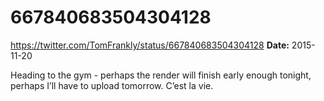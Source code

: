 # 667840683504304128
https://twitter.com/TomFrankly/status/667840683504304128
**Date:** 2015-11-20

Heading to the gym - perhaps the render will finish early enough tonight, perhaps I’ll have to upload tomorrow. C’est la vie.
